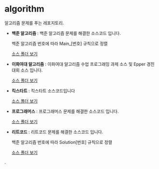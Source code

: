 # algorithm

알고리즘 문제를 푸는 레포지토리.

- **백준 알고리즘** : 백준 알고리즘 문제를 해결한 소스코드 입니다. 
  
  백준 알고리즘 번호에 따라 Main_\[번호] 규칙으로 정렬
  
  [소스 폴더 보기](./src/com/jyami/baekjoon) 
  
- **이화여대 알고리즘** : 이화여대 알고리즘 수업 프로그래밍 과제 소스 및 Epper 경진대회 소스 입니다.
  
  [소스 폴더 보기](./src/com/jyami/ewhaAlgorithm)
  
- **킥스타트** : 킥스타트 소스코드입니다
  
  [소스 폴더 보기](./src/com/jyami/kickstart)
  
- **프로그래머스** : 프로그래머스 문제를 해결한 소스코드 입니다.
  
  [소스 폴더 보기](./src/com/jyami/programmers)
  
- **리트코드** : 리트코드 문제를 해결한 소스코드 입니다.
  
  백준 알고리즘 번호에 따라 Solution\[번호] 규칙으로 정렬
  
  [소스 폴더 보기](./src/com/jyami/leetCode)

.
